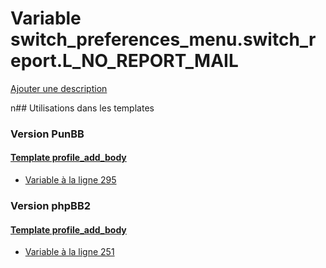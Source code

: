 # Variable switch_preferences_menu.switch_report.L_NO_REPORT_MAIL
[Ajouter une description](https://fa-tvars.appspot.com/switch_preferences_menu.switch_report.L_NO_REPORT_MAIL)

n## Utilisations dans les templates

### Version PunBB

#### [Template profile_add_body](punbb/profile_add_body.md)
* [Variable à la ligne 295](../punbb/profile_add_body.tpl#L295)

### Version phpBB2

#### [Template profile_add_body](subsilver/profile_add_body.md)
* [Variable à la ligne 251](../subsilver/profile_add_body.tpl#L251)